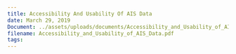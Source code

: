 ```yaml
---
title: Accessibility And Usability Of AIS Data
date: March 29, 2019
Document: ../assets/uploads/documents/Accessibility_and_Usability_of_AIS_Data.pdf
filename: Accessibility_and_Usability_of_AIS_Data.pdf
tags:
---
```

